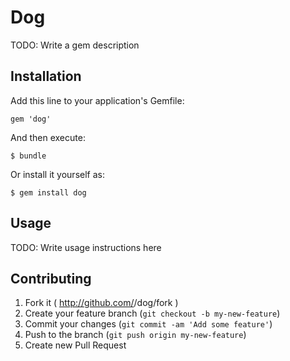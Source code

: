 # Dog

TODO: Write a gem description

## Installation

Add this line to your application's Gemfile:

    gem 'dog'

And then execute:

    $ bundle

Or install it yourself as:

    $ gem install dog

## Usage

TODO: Write usage instructions here

## Contributing

1. Fork it ( http://github.com/<my-github-username>/dog/fork )
2. Create your feature branch (`git checkout -b my-new-feature`)
3. Commit your changes (`git commit -am 'Add some feature'`)
4. Push to the branch (`git push origin my-new-feature`)
5. Create new Pull Request

